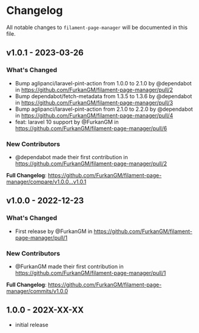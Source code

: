 # Changelog

All notable changes to `filament-page-manager` will be documented in this file.

## v1.0.1 - 2023-03-26

### What's Changed

- Bump aglipanci/laravel-pint-action from 1.0.0 to 2.1.0 by @dependabot in https://github.com/FurkanGM/filament-page-manager/pull/2
- Bump dependabot/fetch-metadata from 1.3.5 to 1.3.6 by @dependabot in https://github.com/FurkanGM/filament-page-manager/pull/3
- Bump aglipanci/laravel-pint-action from 2.1.0 to 2.2.0 by @dependabot in https://github.com/FurkanGM/filament-page-manager/pull/4
- feat: laravel 10 support by @FurkanGM in https://github.com/FurkanGM/filament-page-manager/pull/6

### New Contributors

- @dependabot made their first contribution in https://github.com/FurkanGM/filament-page-manager/pull/2

**Full Changelog**: https://github.com/FurkanGM/filament-page-manager/compare/v1.0.0...v1.0.1

## v1.0.0 - 2022-12-23

### What's Changed

- First release by @FurkanGM in https://github.com/FurkanGM/filament-page-manager/pull/1

### New Contributors

- @FurkanGM made their first contribution in https://github.com/FurkanGM/filament-page-manager/pull/1

**Full Changelog**: https://github.com/FurkanGM/filament-page-manager/commits/v1.0.0

## 1.0.0 - 202X-XX-XX

- initial release
